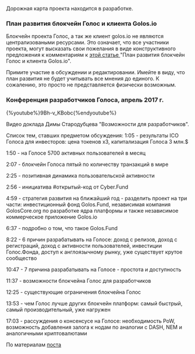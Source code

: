 Дорожная карта проекта находится в разработке. 

### План развития блокчейн Голос и клиента Golos.io

Блокчейн проекта Голос, а так же клиент golos.io не являются централизоваными ресурсами. Это означает, что все участники проекта, могут высказать свои пожелания в виде конструктивного предложения к комментариям к [этой статье ](https://docs.google.com/document/d/1WQF1xxmCMxzEA95Gnxw4FHViX_6pjVoUlBnItCepOmE/edit) "План развития блокчейн Голос и клиента Golos.io".
 
Примите участие в обсуждении и редактировании. Имейте в виду, что план развития не будет учитывать все мнения до единого. К сожалению, это просто не представляется физически возможным.

### Конференция разработчиков Голоса, апрель 2017 г.

{%youtube%}9Bh-v_KBobc{%endyoutube%}

Видео доклада Димы Стародубцева "Возможности для разработчиков".

Список тем, ставших предметом обсуждения:
1:05 - результаты ICO Голоса для инвесторов: цена токенов x3, капитализация Голоса 3 млн.$

1:50 - на Голосе 5700 активных пользователей в месяц

2:07 - блокчейн Голоса пятый по количеству транзакций в мире

2:25 - позитивная динамика пользовательской активности

2:56 - инициатива #открытый-код от Cyber.Fund

4:59 - стратегия развития на ближайший год - разделить проект на три части: инвестиционный фонд Golos.Fund, независимая компания GolosCore.org по разработке ядра платформы и также независимое коммерческое приложение Golos.io

6:37 - подробно о том, что такое Golos.Fund

8:22 - 6 причин разрабатывать на Голосе: доход с релизов, доход с регистраций, доход с активности пользователей, инвестиции Голос.Фонда, доступ к англоязычному рынку, уже существует крутое сообщество

10:47 - 7 причина разрабатывать на Голосе - простота и доступность

11:37 - возможности блокчейна Голос для разработчиков

12:25 - существующие ограничения блокчейна Голос

13:53 - чем Голос лучше других блокчейн платформ: самый быстрый, самый производительный, уже нагружен

17:03 - рассуждения о консенсусе на Голосе: необходимость PoW, возможность добавления залога к нодам по аналогии с DASH, NEM и аналогичными криптовалютами

По материалам [поста](https://golos.io/ru--golos/@primus/golos-zhzhyot-doklad-dimy-starodubceva-s-mitapa-blokchein-proekta-golos-vozmozhnosti-dlya-razrabotchikov-18-aprelya-2017) 

